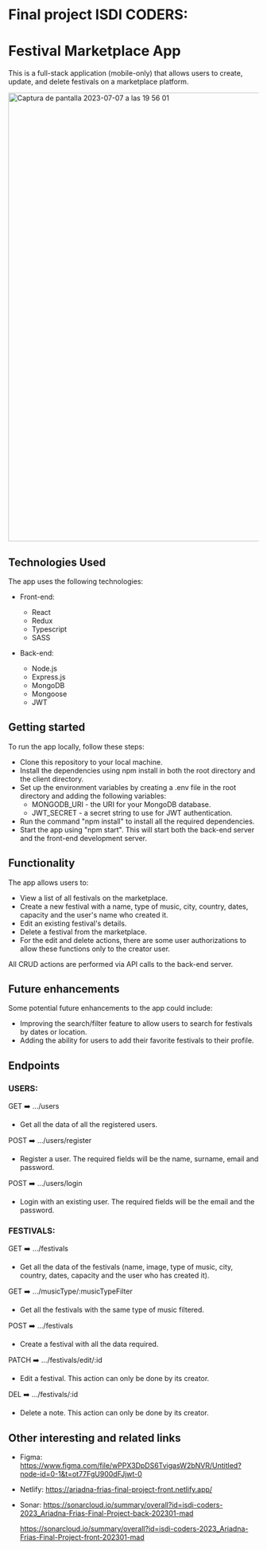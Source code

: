 # Final project ISDI CODERS:

# Festival Marketplace App

This is a full-stack application (mobile-only) that allows users to create, update, and delete festivals on a marketplace platform.

<img width="901" alt="Captura de pantalla 2023-07-07 a las 19 56 01" src="https://github.com/Ari-F90/FestivApp-front/assets/115626747/76732936-ebb0-4cd5-88ea-eb71e5c50e4d">

## Technologies Used

The app uses the following technologies:

- Front-end:

  - React
  - Redux
  - Typescript
  - SASS

- Back-end:

  - Node.js
  - Express.js
  - MongoDB
  - Mongoose
  - JWT

## Getting started

To run the app locally, follow these steps:

- Clone this repository to your local machine.
- Install the dependencies using npm install in both the root directory and the client directory.
- Set up the environment variables by creating a .env file in the root directory and adding the following variables:
  - MONGODB_URI - the URI for your MongoDB database.
  - JWT_SECRET - a secret string to use for JWT authentication.
- Run the command "npm install" to install all the required dependencies.
- Start the app using "npm start". This will start both the back-end server and the front-end development server.

## Functionality

The app allows users to:

- View a list of all festivals on the marketplace.
- Create a new festival with a name, type of music, city, country, dates, capacity and the user's name who created it.
- Edit an existing festival's details.
- Delete a festival from the marketplace.
- For the edit and delete actions, there are some user authorizations to allow these functions only to the creator user.

All CRUD actions are performed via API calls to the back-end server.

## Future enhancements

Some potential future enhancements to the app could include:

- Improving the search/filter feature to allow users to search for festivals by dates or location.
- Adding the ability for users to add their favorite festivals to their profile.

## Endpoints

### USERS:

GET ➡️ .../users

- Get all the data of all the registered users.

POST ➡️ .../users/register

- Register a user. The required fields will be the name, surname, email and password.

POST ➡️ .../users/login

- Login with an existing user. The required fields will be the email and the password.

### FESTIVALS:

GET ➡️ .../festivals

- Get all the data of the festivals (name, image, type of music, city, country, dates, capacity and the user who has created it).

GET ➡️ .../musicType/:musicTypeFilter

- Get all the festivals with the same type of music filtered.

POST ➡️ .../festivals

- Create a festival with all the data required.

PATCH ➡️ .../festivals/edit/:id

- Edit a festival.
  This action can only be done by its creator.

DEL ➡️ .../festivals/:id

- Delete a note. This action can only be done by its creator.

## Other interesting and related links

- Figma: https://www.figma.com/file/wPPX3DpDS6TvigasW2bNVR/Untitled?node-id=0-1&t=ot77FgU900dFJjwt-0
- Netlify:
  https://ariadna-frias-final-project-front.netlify.app/
- Sonar:
  https://sonarcloud.io/summary/overall?id=isdi-coders-2023_Ariadna-Frias-Final-Project-back-202301-mad

  https://sonarcloud.io/summary/overall?id=isdi-coders-2023_Ariadna-Frias-Final-Project-front-202301-mad
